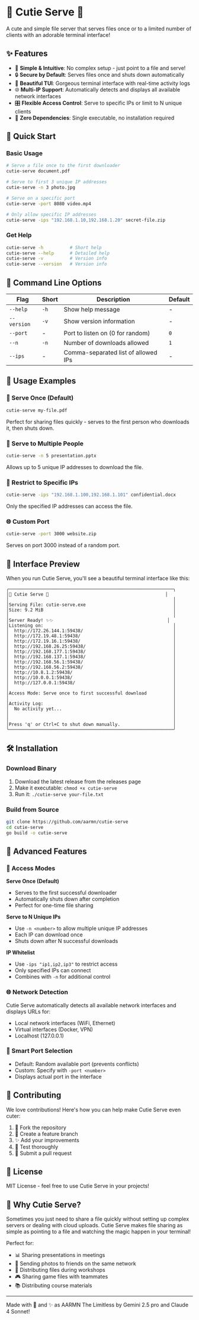 # 🌸 Cutie Serve 🌸

A cute and simple file server that serves files once or to a limited number of clients with an adorable terminal interface!

## ✨ Features

- 🎯 **Simple & Intuitive**: No complex setup - just point to a file and serve!
- 🔒 **Secure by Default**: Serves files once and shuts down automatically
- 🎨 **Beautiful TUI**: Gorgeous terminal interface with real-time activity logs
- 🌐 **Multi-IP Support**: Automatically detects and displays all available network interfaces
- 🎛️ **Flexible Access Control**: Serve to specific IPs or limit to N unique clients
- 💝 **Zero Dependencies**: Single executable, no installation required

## 🚀 Quick Start

### Basic Usage
```bash
# Serve a file once to the first downloader
cutie-serve document.pdf

# Serve to first 3 unique IP addresses
cutie-serve -n 3 photo.jpg

# Serve on a specific port
cutie-serve -port 8080 video.mp4

# Only allow specific IP addresses
cutie-serve -ips "192.168.1.10,192.168.1.20" secret-file.zip
```

### Get Help
```bash
cutie-serve -h          # Short help
cutie-serve --help      # Detailed help
cutie-serve -v          # Version info
cutie-serve --version   # Version info
```

## 📖 Command Line Options

| Flag | Short | Description | Default |
|------|-------|-------------|---------|
| `--help` | `-h` | Show help message | - |
| `--version` | `-v` | Show version information | - |
| `--port` | - | Port to listen on (0 for random) | `0` |
| `--n` | `-n` | Number of downloads allowed | `1` |
| `--ips` | - | Comma-separated list of allowed IPs | - |

## 🎯 Usage Examples

### 📁 Serve Once (Default)
```bash
cutie-serve my-file.pdf
```
Perfect for sharing files quickly - serves to the first person who downloads it, then shuts down.

### 👥 Serve to Multiple People
```bash
cutie-serve -n 5 presentation.pptx
```
Allows up to 5 unique IP addresses to download the file.

### 🔐 Restrict to Specific IPs
```bash
cutie-serve -ips "192.168.1.100,192.168.1.101" confidential.docx
```
Only the specified IP addresses can access the file.

### 🌐 Custom Port
```bash
cutie-serve -port 3000 website.zip
```
Serves on port 3000 instead of a random port.

## 🎨 Interface Preview

When you run Cutie Serve, you'll see a beautiful terminal interface like this:

```
╭──────────────────────────────────────────────────────────────╮
│🌸 Cutie Serve 🌸                                            │
│                                                              │
│Serving File: cutie-serve.exe                                 │
│Size: 9.2 MiB                                                 │
│                                                              │
│Server Ready! ✨✨                                           │
│Listening on:                                                 │
│  http://172.26.144.1:59438/                                  │
│  http://172.19.48.1:59438/                                   │
│  http://172.19.16.1:59438/                                   │
│  http://192.168.26.25:59438/                                 │
│  http://192.168.177.1:59438/                                 │
│  http://192.168.137.1:59438/                                 │
│  http://192.168.56.1:59438/                                  │
│  http://192.168.56.2:59438/                                  │
│  http://10.8.1.2:59438/                                      │
│  http://10.0.0.1:59438/                                      │
│  http://127.0.0.1:59438/                                     │
│                                                              │
│Access Mode: Serve once to first successful download          │
│                                                              │
│Activity Log:                                                 │
│  No activity yet...                                          │
│                                                              │
│                                                              │
│Press 'q' or Ctrl+C to shut down manually.                    │
╰──────────────────────────────────────────────────────────────╯
```

## 🛠️ Installation

### Download Binary
1. Download the latest release from the releases page
2. Make it executable: `chmod +x cutie-serve`
3. Run it: `./cutie-serve your-file.txt`

### Build from Source
```bash
git clone https://github.com/aarmn/cutie-serve
cd cutie-serve
go build -o cutie-serve
```

## 🎪 Advanced Features

### 🔄 Access Modes

**Serve Once (Default)**
- Serves to the first successful downloader
- Automatically shuts down after completion
- Perfect for one-time file sharing

**Serve to N Unique IPs**
- Use `-n <number>` to allow multiple unique IP addresses
- Each IP can download once
- Shuts down after N successful downloads

**IP Whitelist**
- Use `-ips "ip1,ip2,ip3"` to restrict access
- Only specified IPs can connect
- Combines with `-n` for additional control

### 🌐 Network Detection
Cutie Serve automatically detects all available network interfaces and displays URLs for:
- Local network interfaces (WiFi, Ethernet)
- Virtual interfaces (Docker, VPN)
- Localhost (127.0.0.1)

### 🎯 Smart Port Selection
- Default: Random available port (prevents conflicts)
- Custom: Specify with `-port <number>`
- Displays actual port in the interface

## 🤝 Contributing

We love contributions! Here's how you can help make Cutie Serve even cuter:

1. 🍴 Fork the repository
2. 🌱 Create a feature branch
3. ✨ Add your improvements
4. 🧪 Test thoroughly
5. 📝 Submit a pull request

## 📜 License

MIT License - feel free to use Cutie Serve in your projects!

## 💖 Why Cutie Serve?

Sometimes you just need to share a file quickly without setting up complex servers or dealing with cloud uploads. Cutie Serve makes file sharing as simple as pointing to a file and watching the magic happen in your terminal! 

Perfect for:
- 📊 Sharing presentations in meetings
- 📸 Sending photos to friends on the same network
- 📁 Distributing files during workshops
- 🎮 Sharing game files with teammates
- 📚 Distributing course materials

---

Made with 💝 and ✨ as AARMN The Limitless by Gemini 2.5 pro and Claude 4 Sonnet!
